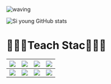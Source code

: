 ![waving](https://capsule-render.vercel.app/api?type=waving&height=200&text=SiYoun&fontAlign=80&fontAlignY=40&color=gradient)




![Si young GitHub stats](https://github-readme-stats.vercel.app/api?username=ssyy0122&show_icons=true&theme=dark)


# 🧑🏼‍💻Teach Stac🧑🏼‍💻
<img src="https://img.shields.io/badge/GitHub-181717?style=flat-square&logo=GitHub&logoColor=white"/></a> |<img src="https://img.shields.io/badge/Python-3766AB?style=flat-square&logo=Python&logoColor=white"/></a>|<img src="https://img.shields.io/badge/Swift-FA7343?style=flat-square&logo=Swift&logoColor=white"/></a> |<img src="https://img.shields.io/badge/Apple-000000?style=flat-square&logo=Apple&logoColor=white"/></a> 
---|---|---|---
<img src="https://img.shields.io/badge/C-A8B9CC?style=flat-square&logo=C&logoColor=white"/></a>|<img src="https://img.shields.io/badge/Java-007396?style=flat-square&logo=Java&logoColor=white"/></a>|<img src="https://img.shields.io/badge/Android-3DDC84?style=flat-square&logo=Android&logoColor=white"/></a> |<img src="https://img.shields.io/badge/Xcode-147EFB?style=flat-square&logo=Xcode&logoColor=white"/></a >







